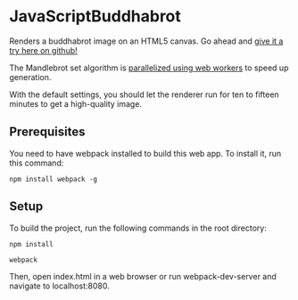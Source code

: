 # JavaScriptBuddhabrot

Renders a buddhabrot image on an HTML5 canvas.  Go ahead and [give it a try here on github!](https://kenhalbert.github.io/javascript-buddhabrot/)

The Mandlebrot set algorithm is [parallelized using web workers](http://kenhalbert.com/posts/parallelization-with-web-workers) to speed up generation.

With the default settings, you should let the renderer run for ten to fifteen minutes to get a high-quality image.

## Prerequisites

You need to have webpack installed to build this web app.  To install it, run this command:

```	
npm install webpack -g
```

## Setup

To build the project, run the following commands in the root directory:

```
npm install

webpack
```

Then, open index.html in a web browser or run webpack-dev-server and navigate to localhost:8080.
